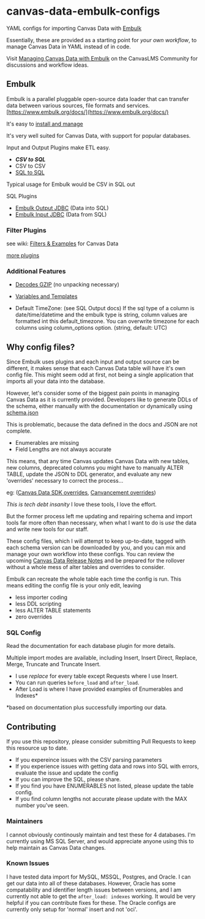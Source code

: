 # canvas-data-embulk-configs
YAML configs for importing Canvas Data with [Embulk](https://www.embulk.org)

Essentially, these are provided as a starting point for _your own workflow_, to manage Canvas Data in YAML instead of in code.

Visit [Managing Canvas Data with Embulk](https://community.canvaslms.com/groups/canvas-developers/blog/2019/06/26/managing-canvas-data-with-embulk) on the CanvasLMS Community for discussions and workflow ideas.


## Embulk
Embulk is a parallel pluggable open-source data loader that can transfer data between various sources, file formats and services.
[https://www.embulk.org/docs/](https://www.embulk.org/docs/)

It's easy to [install and manage](https://github.com/embulk/embulk#linux--mac--bsd)

It's very well suited for Canvas Data, with support for popular databases.

Input and Output Plugins make ETL easy.
- ___CSV to SQL___
- CSV to CSV
- [SQL to SQL](https://github.com/ccsd/canvas-data-embulk-configs/wiki/SQL-in-SQL-out)

Typical usage for Embulk would be CSV in SQL out

SQL Plugins
- [Embulk Output JDBC](https://github.com/embulk/embulk-output-jdbc) (Data into SQL)
- [Embulk Input JDBC](https://github.com/embulk/embulk-input-jdbc) (Data from SQL)

### Filter Plugins
see wiki: [Filters & Examples](https://github.com/ccsd/canvas-data-embulk-configs/wiki/Filters-&-Examples) for Canvas Data

[more plugins](https://plugins.embulk.org/)


### Additional Features

- [Decodes GZIP](https://www.embulk.org/docs/built-in.html#gzip-decoder-plugin) (no unpacking necessary)

- [Variables and Templates](https://www.embulk.org/docs/built-in.html#id39)

- Default TimeZone: (see SQL Output docs) If the sql type of a column is date/time/datetime and the embulk type is string, column values are formatted int this default_timezone. You can overwrite timezone for each columns using column_options option. (string, default: UTC)



## Why config files?

Since Embulk uses plugins and each input and output source can be different, it makes sense that each Canvas Data table will have it's own config file. This might seem odd at first, not being a single application that imports all your data into the database.

However, let's consider some of the biggest pain points in managing Canvas Data as it is currently provided.
Developers like to generate DDLs of the schema, either manually with the documentation or dynamically using [schema.json](https://portal.inshosteddata.com/api/schema/latest)
	
This is problematic, because the data defined in the docs and JSON are not complete.
- Enumerables are missing
- Field Lengths are not always accurate
 
This means, that any time Canvas updates Canvas Data with new tables, new columns, deprecated columns you might have to manually ALTER TABLE, update the JSON to DDL generator, and evaluate any new 'overrides' necessary to correct the process...

eg: ([Canvas Data SDK overrides](https://github.com/Harvard-University-iCommons/canvas-data-sdk/blob/master/canvas_data/ddl_utils.py#L49), [Canvancement overrides](https://github.com/jamesjonesmath/canvancement/blob/master/canvas-data/php/overrides.json))

_This is tech debt insanity_
I love these tools, I love the effort.

But the former process left me updating and repairing schema and import tools far more often than necessary, when what I want to do is *use* the data and write new tools for our staff.

These config files, which I will attempt to keep up-to-date, tagged with each schema version can be downloaded by you, and you can mix and manage your own workflow into these configs. You can review the upcoming [Canvas Data Release Notes](https://community.canvaslms.com/community/answers/releases/release-notes-canvas-data) and be prepared for the rollover without a whole mess of alter tables and overrides to consider.

Embulk can recreate the whole table each time the config is run. This means editing the config file is your only edit, leaving
- less importer coding
- less DDL scripting
- less ALTER TABLE statements
- zero overrides

### SQL Config

Read the documentation for each database plugin for more details.

Multiple import modes are available, including Insert, Insert Direct, Replace, Merge, Truncate and Truncate Insert.

- I use *replace* for every table except Requests where I use Insert.
- You can run queries `before_load` and `after_load`.
- After Load is where I have provided examples of Enumerables and Indexes*
 
*based on documentation plus successfully importing our data.


## Contributing
If you use this repository, please consider submitting Pull Requests to keep this resource up to date.
- If you expereince issues with the CSV parsing parameters
- If you experience issues with getting data and rows into SQL with errors, evaluate the issue and update the config
- If you can improve the SQL, please share.
- If you find you have ENUMERABLES not listed, please update the table config.
- If you find column lengths not accurate please update with the MAX number you've seen.

### Maintainers
I cannot obviously continously maintain and test these for 4 databases. I'm currently using MS SQL Server, and would appreciate anyone  using this to help maintain as Canvas Data changes.

### Known Issues
I have tested data import for MySQL, MSSQL, Postgres, and Oracle.
I can get our data into all of these databases.
However, Oracle has some compatability and identifier length issues between versions, and I am currently not able to get the ```after_load: indexes``` working. It would be very helpful if you can contribute fixes for these. The Oracle configs are currently only setup for 'normal' insert and not 'oci'.